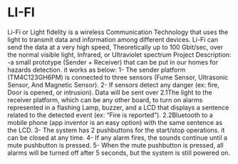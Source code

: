 # LI-FI
Li-Fi or Light fidelity is a wireless Communication Technology that uses the  light to transmit data and information among different devices. Li-Fi can send  the data at a very high speed, Theoretically up to 100 Gbit/sec, over the normal  visible light, Infrared, or Ultraviolet spectrum
Project Description:
-a small prototype (Sender + Receiver) that 
can be put in our homes for hazards detection. it works as below:
1- The sender platform (TM4C123GH6PM) is connected to three sensors 
(Fume Sensor, Ultrasonic Sensor, And Magnetic Sensor).
2- If sensors detect any danger (ex: fire, Door is opened, or intrusion). Data 
will be sent over
2.1The light to the receiver platform, which can be any other board,
to turn on alarms represented in a flashing Lamp, buzzer, and a 
LCD that displays a sentence related to the detected event (ex: 
“Fire is reported”).
2.2Bluetooth to a mobile phone (app inventor is an easy option)
with the same sentence as the LCD.
3- The system has 2 pushbuttons for the start/stop operations. it can be 
closed at any time.
4- If any alarm fires, the sounds continue until a mute pushbutton is 
pressed.
5- When the mute pushbutton is pressed, all alarms will be turned off after 
5 seconds, but the system is still powered on.
